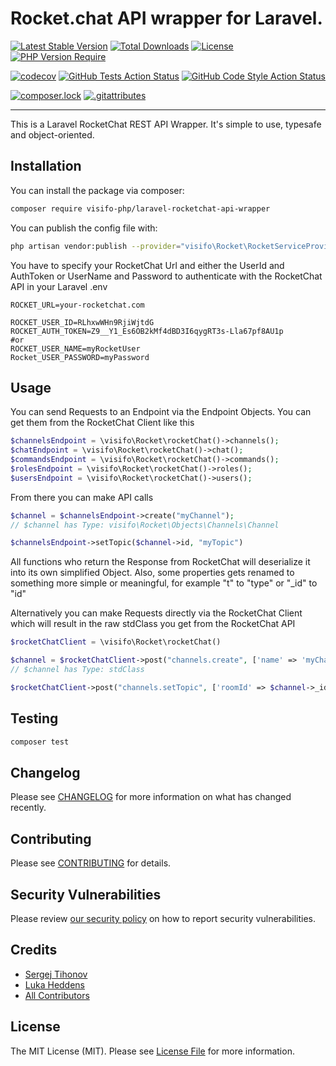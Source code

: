# Rocket.chat API wrapper for Laravel.

[![Latest Stable Version](http://poser.pugx.org/visifo-php/laravel-rocketchat-api-wrapper/v)](https://packagist.org/packages/visifo-php/laravel-rocketchat-api-wrapper)
[![Total Downloads](http://poser.pugx.org/visifo-php/laravel-rocketchat-api-wrapper/downloads)](https://packagist.org/packages/visifo-php/laravel-rocketchat-api-wrapper)
[![License](http://poser.pugx.org/visifo-php/laravel-rocketchat-api-wrapper/license)](https://packagist.org/packages/visifo-php/laravel-rocketchat-api-wrapper)
[![PHP Version Require](http://poser.pugx.org/visifo-php/laravel-rocketchat-api-wrapper/require/php)](https://packagist.org/packages/visifo-php/laravel-rocketchat-api-wrapper)

[![codecov](https://codecov.io/gh/visifo-php/laravel-rocketchat-api-wrapper/branch/main/graph/badge.svg?token=0L9OG0PM9L)](https://codecov.io/gh/visifo-php/laravel-rocketchat-api-wrapper)
[![GitHub Tests Action Status](https://img.shields.io/github/workflow/status/visifo-php/laravel-rocketchat-api-wrapper/run-tests?label=tests)](https://github.com/visifo-php/laravel-rocketchat-api-wrapper/actions?query=workflow%3Arun-tests+branch%3Amain)
[![GitHub Code Style Action Status](https://img.shields.io/github/workflow/status/visifo-php/laravel-rocketchat-api-wrapper/Check%20&%20fix%20styling?label=code%20style)](https://github.com/visifo-php/laravel-rocketchat-api-wrapper/actions?query=workflow%3A"Check+%26+fix+styling"+branch%3Amain)

[![composer.lock](http://poser.pugx.org/visifo-php/laravel-rocketchat-api-wrapper/composerlock)](https://packagist.org/packages/visifo-php/laravel-rocketchat-api-wrapper)
[![.gitattributes](http://poser.pugx.org/visifo-php/laravel-rocketchat-api-wrapper/gitattributes)](https://packagist.org/packages/visifo-php/laravel-rocketchat-api-wrapper)

---

This is a Laravel RocketChat REST API Wrapper. It's simple to use, typesafe and object-oriented.

## Installation

You can install the package via composer:

```bash
composer require visifo-php/laravel-rocketchat-api-wrapper
```

You can publish the config file with:

```bash
php artisan vendor:publish --provider="visifo\Rocket\RocketServiceProvider" --tag="laravel-rocketchat-api-wrapper-config"
```

You have to specify your RocketChat Url and either the UserId and AuthToken or UserName and Password to authenticate
with the RocketChat API in your Laravel .env

```dotenv
ROCKET_URL=your-rocketchat.com

ROCKET_USER_ID=RLhxwWHn9RjiWjtdG
ROCKET_AUTH_TOKEN=Z9__Y1_Es6OB2kMf4dBD3I6qygRT3s-Lla67pf8AU1p
#or
ROCKET_USER_NAME=myRocketUser
Rocket_USER_PASSWORD=myPassword
```

## Usage

You can send Requests to an Endpoint via the Endpoint Objects. You can get them from the RocketChat Client like this

```php
$channelsEndpoint = \visifo\Rocket\rocketChat()->channels();
$chatEndpoint = \visifo\Rocket\rocketChat()->chat();
$commandsEndpoint = \visifo\Rocket\rocketChat()->commands();
$rolesEndpoint = \visifo\Rocket\rocketChat()->roles();
$usersEndpoint = \visifo\Rocket\rocketChat()->users();
```

From there you can make API calls

```php
$channel = $channelsEndpoint->create("myChannel");
// $channel has Type: visifo\Rocket\Objects\Channels\Channel

$channelsEndpoint->setTopic($channel->id, "myTopic")
```

All functions who return the Response from RocketChat will deserialize it into its own simplified Object. Also, some properties gets renamed to something more simple or meaningful,
for example "t" to "type" or "_id" to "id"

Alternatively you can make Requests directly via the RocketChat Client which will result in the raw stdClass you get
from the RocketChat API

```php
$rocketChatClient = \visifo\Rocket\rocketChat()

$channel = $rocketChatClient->post("channels.create", ['name' => 'myChannel']);
// $channel has Type: stdClass

$rocketChatClient->post("channels.setTopic", ['roomId' => $channel->_id, 'topic' => 'myTopic'])
```

## Testing

```bash
composer test
```

## Changelog

Please see [CHANGELOG](CHANGELOG.md) for more information on what has changed recently.

## Contributing

Please see [CONTRIBUTING](.github/CONTRIBUTING.md) for details.

## Security Vulnerabilities

Please review [our security policy](../../security/policy) on how to report security vulnerabilities.

## Credits

- [Sergej Tihonov](https://github.com/Sergej-Tihonov)
- [Luka Heddens](https://github.com/frschi)
- [All Contributors](../../contributors)

## License

The MIT License (MIT). Please see [License File](LICENSE.md) for more information.
